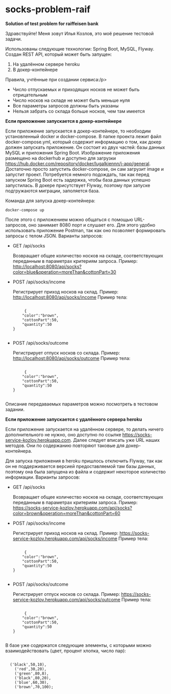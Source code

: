 # socks-problem-raif
<strong>Solution of test problem for raiffeisen bank</strong>
<p>Здравствуйте! Меня зовут Илья Козлов, это моё решение тестовой задачи.</p>

Использованы следующие технологии: Spring Boot, MySQL, Flyway.
Создан REST API, который может быть запущен:
1) На удалённом сервере heroku
2) В докер-контейнере

<p>Правила, учтённые при создании сервиса:/p>
  <ul>
  <li>Число отпускаемых и приходящих носков не может быть отрицательным</li>
  <li>Число носков на складе не может быть меньше нуля</li>
  <li>Все параметры запросов должны быть указаны</li>
  <li>Нельзя забрать со склада больше носков, чем там имеется</li>
</ul>

<strong>Если приложение запускается в докер-контейнере</strong>
<p>Если приложение запускается в докер-контейнере, то необходим установленный docker и docker-compose. В папке проекта лежит файл docker-compose.yml, который содержит информацию о том, как докер должен запускать приложение. Он состоит из двух частей: базы данных MySQL и приложения Spring Boot. Изображение приложения размещено на dockerhub и доступно для загрузки <a href="https://hub.docker.com/repository/docker/lugalkiennn/j-app/general">https://hub.docker.com/repository/docker/lugalkiennn/j-app/general</a>. Достаточно просто запустить docker-compose, он сам загрузит image и запустит проект. Потребуется немного подождать, так как перед запуском Spring Boot есть задержка, чтобы база данных успешно запустилась. В докере присутствует Flyway, поэтому при запуске подгружаются миграции, заполяется база.</p>
<p>Команда для запуска докер-контейнера:</p>
<code>docker-compose up</code>
<p>После этого с приложением можно общаться с помощью URL-запросов, оно занимает 8080 порт и слушает его. Для этого удобно использовать приложение Postman, так как оно позволяет формировать запросы с телом JSON. Варианты запросов:</p>
<ul>
  <li><p>GET /api/socks</p>
Возвращает общее количество носков на складе, соответствующих переданным в параметрах критериям запроса. Пример:
  <a href="http://localhost:8080/api/socks?color=blue&operation=moreThan&cottonPart=30">http://localhost:8080/api/socks?color=blue&operation=moreThan&cottonPart=30</a></li>
 <li><p>POST /api/socks/income</p>
Регистрирует приход носков на склад. Пример:
  <a href="http://localhost:8080/api/socks/income">http://localhost:8080/api/socks/income</a>
  Пример тела:
   <pre><code>
     {
    "color":"brown",
    "cottonPart":50,
    "quantity":50
}
     </code></pre></li>
  <li><p>POST /api/socks/outcome</p>
Регистрирует отпуск носков со склада. Пример:
  <a href="http://localhost:8080/api/socks/outcome">http://localhost:8080/api/socks/outcome</a>
  Пример тела:
   <pre><code>
     {
    "color":"brown",
    "cottonPart":50,
    "quantity":50
}
     </code></pre></li>
</ul>
<p>Описание передаваемых параметров можно посмотреть в тестовом задании.</p>

<strong>Если приложение запускается с удалённого сервера heroku</strong>
<p>Если приложение запускается на удалённом сервере, то делать ничего дополнительного не нужно, оно доступно по ссылке <a href="https://socks-service-kozlov.herokuapp.com">https://socks-service-kozlov.herokuapp.com<a>. Далее следует вписать уже URL наших методов. Они по содержанию повторяют таковые для докер-контейнера. </p>
<p>Для запуска приложения в heroku пришлось отключить Flyway, так как он не поддерживается версией предоставляемой там базы данных, поэтому она была запущена из файла и содержит некоторое количество информации. Варианты запросов:</p>
<ul>
  <li><p>GET /api/socks</p>
Возвращает общее количество носков на складе, соответствующих переданным в параметрах критериям запроса. Пример:
  <a href="https://socks-service-kozlov.herokuapp.com/api/socks?color=brown&operation=moreThan&cottonPart=60">https://socks-service-kozlov.herokuapp.com/api/socks?color=brown&operation=moreThan&cottonPart=60</a></li>
 <li><p>POST /api/socks/income</p>
Регистрирует приход носков на склад. Пример:
  <a href="https://socks-service-kozlov.herokuapp.com/api/socks/income">https://socks-service-kozlov.herokuapp.com/api/socks/income</a>
  Пример тела:
   <pre><code>
     {
    "color":"brown",
    "cottonPart":50,
    "quantity":50
}
     </code></pre></li>
  <li><p>POST /api/socks/outcome</p>
Регистрирует отпуск носков со склада. Пример:
  <a href="https://socks-service-kozlov.herokuapp.com/api/socks/outcome">https://socks-service-kozlov.herokuapp.com/api/socks/outcome</a>
  Пример тела:
   <pre><code>
     {
    "color":"brown",
    "cottonPart":50,
    "quantity":50
}
     </code></pre></li>
</ul>

  <p>В базе уже содержатся следующие элементы, с которыми можно взаимодействовать (цвет, процент хлопка, число пар):</p>
  <pre><code>
  ('black',50,10),
    ('red',30,20),
    ('green',80,8),
    ('black',80,20),
    ('blue',60,30),
    ('brown',70,100);
    </code></pre>